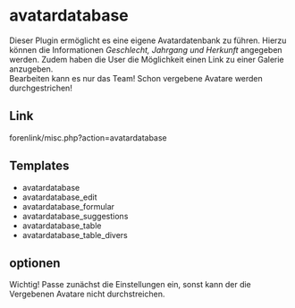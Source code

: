 # avatardatabase

Dieser Plugin ermöglicht es eine eigene Avatardatenbank zu führen. Hierzu können die Informationen *Geschlecht, Jahrgang und Herkunft* angegeben werden. Zudem haben die User die Möglichkeit einen Link zu einer  Galerie anzugeben. <br />
Bearbeiten kann es nur das Team! Schon vergebene Avatare werden durchgestrichen!

## Link
forenlink/misc.php?action=avatardatabase

## Templates
- avatardatabase 	
- avatardatabase_edit 	
- avatardatabase_formular 	
- avatardatabase_suggestions 	
- avatardatabase_table 	
- avatardatabase_table_divers

## optionen
Wichtig! Passe zunächst die Einstellungen ein, sonst kann der die Vergebenen Avatare nicht durchstreichen.
